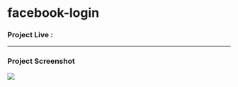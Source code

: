 # facebook-login

### Project Live :


------

### Project Screenshot
![](https://github.com/mohammadxxali/facebook-login/blob/main/Screenshot.png)

